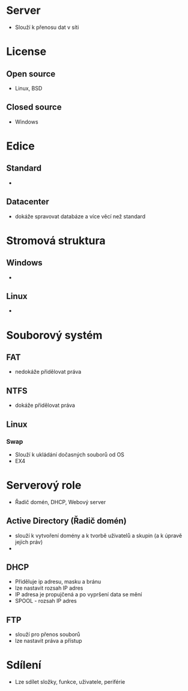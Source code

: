 # Server

* Slouží k přenosu dat v síti

# License

## Open source

* Linux, BSD

## Closed source

* Windows

# Edice

## Standard

* 

## Datacenter

* dokáže spravovat databáze a více věcí než standard

# Stromová struktura 

## Windows
* 

## Linux
* 

# Souborový systém

## FAT

* nedokáže přidělovat práva

## NTFS

* dokáže přidělovat práva
## Linux

### Swap

* Slouží k ukládání dočasných souborů od OS
* EX4

# Serverový role

* Řadič domén, DHCP, Webový server

## Active Directory (Řadič domén)

* slouží k vytvoření domény a k tvorbě uživatelů a skupin (a k úpravě jejích práv) 
* 

## DHCP

* Přiděluje ip adresu, masku a bránu
* lze nastavit rozsah IP adres
* IP adresa je propujčená a po vypršení data se mění
* SPOOL - rozsah IP adres

## FTP

* slouží pro přenos souborů
* lze nastavit práva a přístup

# Sdílení

* Lze sdílet složky, funkce, uživatele, periférie
